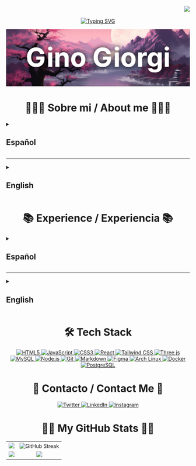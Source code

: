 <p align="right">
  <a href="https://visitorbadge.io/status?path=ginogiorgi">
    <img src="https://api.visitorbadge.io/api/visitors?path=ginogiorgi&label=VISITANTES%2FVISITORS&labelColor=%23f47373&countColor=%23555555&style=flat-square&labelStyle=upper" />
  </a>
</p>

<p align="center">
  <a href="https://git.io/typing-svg">
    <img src="https://readme-typing-svg.demolab.com?font=Roboto&weight=700&size=30&duration=3000&pause=1000&color=F47373&center=true&vCenter=true&random=false&width=435&lines=Hello%2C+welcome!;Hola%2C+bienvenido!" alt="Typing SVG" />
  </a>
</p>

<img src="https://github.com/ginogiorgi/ginogiorgi/blob/main/gitHub-cover.PNG?raw=true" />

<h1 align="center">🙋🏻‍♂ Sobre mi / About me 🙋🏻‍♂</h1>

<details close>
  <summary><h2>Español</h2></summary>
  <br>
  <p>Mi nombre completo es Gino Rubén Giorgi, nacido el 7 de enero de 1999. Soy de Rosario, Argentina. Apasionado del hardware y el software desde chico. Mis principales habilidades están centradas en JavaScript, aunque disfruto explorar tecnologías más avanzadas y poco convencionales.</p>

  <p>Siempre trato de entregar el mejor producto posible, y me interesa escuchar y adquirir opiniones diferentes a la mía.</p>

  <p>En mi tiempo libre me gusta experimentar y aprender sobre sistemas operativos, cocinar, y debatir con amigos sobre política, economía y videojuegos.</p>

  <p>En el futuro me veo involucrándome con la inteligencia artificial y desarrollando una tecnología revolucionaria.</p>

  <p>En el ámbito personal me interesa conocer culturas distintas a la mía, como las originarias de Japón o Italia.</p>
</details>

---

<details close>
  <summary><h2>English</h2></summary>
  <br>
  <p>My full name is Gino Rubén Giorgi, born on January 7, 1999. Originally from Rosario, Argentina. I’ve been passionate about hardware and software since I was a kid. My main skills are in JavaScript, but I like to explore more advanced and unconventional technologies.</p>

  <p>I always try to deliver the best product possible, and I am interested in listening to and learning from perspectives different from mine.</p>

  <p>In my free time I enjoy experimenting and learning about operating systems, cooking, and debating with friends about politics, economics, and video games.</p>

  <p>In the future I see myself getting involved with artificial intelligence and developing revolutionary technology.</p>

  <p>On a personal level, I’m eager to learn about cultures different from mine, such as those originating from Japan or Italy.</p>
</details>

<h1 align="center">📚 Experience / Experiencia 📚</h1>

<details close>
  <summary><h2>Español</h2></summary>
  <ul>
    <li>Título en inglés de Misericordia School of English (2016)</li>
    <li>Curso de Python de <a href="https://www.coderhouse.com/">Coderhouse</a> (2022)</li>
    <li>Cursos Full Stack en <a href="https://platzi.com/">Platzi</a> (2023 – 2025)</li>
  </ul>
</details>

---

<details close>
  <summary><h2>English</h2></summary>
  <ul>
    <li>English language certificate from Misericordia School of English (2016)</li>
    <li>Python course at <a href="https://www.coderhouse.com/">Coderhouse</a> (2022)</li>
    <li>Full Stack programming courses on <a href="https://platzi.com/">Platzi</a> (2023 – 2025)</li>
  </ul>
</details>

<h1 align="center">🛠️ Tech Stack</h1>
<div align="center">
  <a href="https://developer.mozilla.org/docs/Web/HTML"    target="_blank">
    <img src="https://uxwing.com/wp-content/themes/uxwing/download/brands-and-social-media/html-icon.png" width="40" height="40" alt="HTML5" />
  </a>
  <a href="https://developer.mozilla.org/docs/Web/JavaScript" target="_blank">
    <img src="https://cdn.jsdelivr.net/gh/devicons/devicon/icons/javascript/javascript-original.svg" width="40" height="40" alt="JavaScript" />
  </a>
  <a href="https://developer.mozilla.org/docs/Web/CSS"      target="_blank">
    <img src="https://cdn.jsdelivr.net/gh/devicons/devicon/icons/css3/css3-original.svg" width="40" height="40" alt="CSS3" />
  </a>
  <a href="https://reactjs.org/"                             target="_blank">
    <img src="https://cdn.jsdelivr.net/gh/devicons/devicon/icons/react/react-original.svg" width="40" height="40" alt="React" />
  </a>
  <a href="https://tailwindcss.com/"                         target="_blank">
    <img src="https://cdn.jsdelivr.net/gh/devicons/devicon/icons/tailwindcss/tailwindcss-original.svg" width="40" height="40" alt="Tailwind CSS" />
  </a>
  <a href="https://threejs.org/"                             target="_blank">
    <img src="https://cdn.jsdelivr.net/gh/devicons/devicon/icons/threejs/threejs-original.svg" width="40" height="40" alt="Three.js" />
  </a>
  <a href="https://www.mysql.com/"                           target="_blank">
    <img src="https://cdn.jsdelivr.net/gh/devicons/devicon/icons/mysql/mysql-original.svg" width="40" height="40" alt="MySQL" />
  </a>
  <a href="https://nodejs.org/"                              target="_blank">
    <img src="https://cdn.jsdelivr.net/gh/devicons/devicon/icons/nodejs/nodejs-original.svg" width="40" height="40" alt="Node.js" />
  </a>
  <a href="https://git-scm.com/"                             target="_blank">
    <img src="https://cdn.jsdelivr.net/gh/devicons/devicon/icons/git/git-original.svg" width="40" height="40" alt="Git" />
  </a>
  <a href="https://www.markdownguide.org/"                   target="_blank">
    <img src="https://cdn.jsdelivr.net/gh/devicons/devicon/icons/markdown/markdown-original.svg" width="40" height="40" alt="Markdown" />
  </a>
  <a href="https://www.figma.com/"                           target="_blank">
    <img src="https://cdn.jsdelivr.net/gh/devicons/devicon/icons/figma/figma-original.svg" width="40" height="40" alt="Figma" />
  </a>
  <a href="https://www.archlinux.org/"                       target="_blank">
    <img src="https://cdn.jsdelivr.net/gh/devicons/devicon/icons/archlinux/archlinux-original.svg" width="40" height="40" alt="Arch Linux" />
  </a>
  <a href="https://www.docker.com/"                          target="_blank">
    <img src="https://cdn.jsdelivr.net/gh/devicons/devicon/icons/docker/docker-original.svg" width="40" height="40" alt="Docker" />
  </a>
  <a href="https://www.postgresql.org/"                      target="_blank">
    <img src="https://cdn.jsdelivr.net/gh/devicons/devicon/icons/postgresql/postgresql-original.svg" width="40" height="40" alt="PostgreSQL" />
  </a>
</div>

<h1 align="center">📩 Contacto / Contact Me 📩</h1>

<div align="center">
  <a href="https://twitter.com/ginogiorgi890" target="_blank">
    <img src="https://raw.githubusercontent.com/rahuldkjain/github-profile-readme-generator/master/src/images/icons/Social/twitter.svg" alt="Twitter" height="30" width="40" />
  </a>
  <a href="https://www.linkedin.com/in/ginorubengiorgi/" target="_blank">
    <img src="https://raw.githubusercontent.com/rahuldkjain/github-profile-readme-generator/master/src/images/icons/Social/linked-in-alt.svg" alt="LinkedIn" height="30" width="40" />
  </a>
  <a href="https://instagram.com/ginogiorgi1" target="_blank">
    <img src="https://raw.githubusercontent.com/rahuldkjain/github-profile-readme-generator/master/src/images/icons/Social/instagram.svg" alt="Instagram" height="30" width="40" />
  </a>
</div>

<h1 align="center">💪🏻 My GitHub Stats 💪🏻</h1>

<table>
  <tr>
    <td align="center">
      <img src="https://github-profile-trophy.vercel.app/?username=ginogiorgi&row=3&column=4&no-bg=true&theme=tokyonight"/>
    </td>
    <td align="center">
      <img src="https://github-readme-streak-stats.herokuapp.com?user=ginogiorgi&theme=tokyonight" alt="GitHub Streak" />
    </td> 
  </tr>
  <tr>
    <td align="center">
      <img src="https://github-readme-stats.vercel.app/api?username=ginogiorgi&count_private=true&show_icons=true&theme=tokyonight"/>
    </td>
    <td align="center">
      <img src="https://github-readme-stats.vercel.app/api/top-langs/?username=ginogiorgi&langs_count=10&layout=compact&theme=tokyonight"/>
    </td>
  </tr>
</table>
